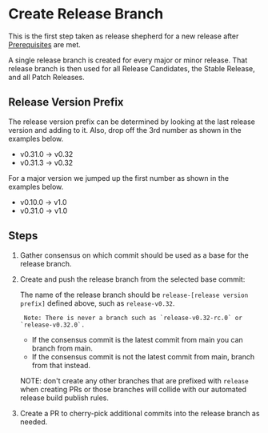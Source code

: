 # Create Release Branch

This is the first step taken as release shepherd for a new release
after [Prerequisites](./prerequisites.md) are met.

A single release branch is created for every major or minor release. That release
branch is then used for all Release Candidates, the Stable Release, and all
Patch Releases.

## Release Version Prefix

The release version prefix can be determined by looking at the last release
version and adding to it. Also, drop off the 3rd number as shown in the examples below.

- v0.31.0 -> v0.32
- v0.31.3 -> v0.32

For a major version we jumped up the first number as shown in the examples below.

- v0.10.0 -> v1.0
- v0.31.0 -> v1.0

## Steps

1. Gather consensus on which commit should be used as a base for the release
   branch.

2. Create and push the release branch from the selected base commit:

    The name of the release branch should be `release-[release version prefix]`
    defined above, such as `release-v0.32`.

        Note: There is never a branch such as `release-v0.32-rc.0` or `release-v0.32.0`.

    - If the consensus commit is the latest commit from main you can branch from main.
    - If the consensus commit is not the latest commit from main, branch from that instead.

    NOTE: don't create any other branches that are prefixed with `release` when creating PRs or
    those branches will collide with our automated release build publish rules.

3. Create a PR to cherry-pick additional commits into the release branch as
   needed.